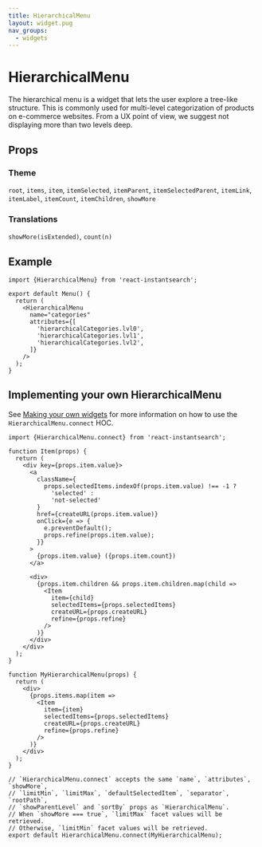 ```yaml
---
title: HierarchicalMenu
layout: widget.pug
nav_groups:
  - widgets
---
```


# HierarchicalMenu

The hierarchical menu is a widget that lets the user explore a tree-like structure. This is commonly used for multi-level categorization of products on e-commerce websites. From a UX point of view, we suggest not displaying more than two levels deep.

## Props

<!-- props default ./index.js -->

### Theme

`root`, `items`, `item`, `itemSelected`, `itemParent`, `itemSelectedParent`, `itemLink`, `itemLabel`, `itemCount`, `itemChildren`, `showMore`

### Translations

`showMore(isExtended)`, `count(n)`

## Example

```
import {HierarchicalMenu} from 'react-instantsearch';

export default Menu() {
  return (
    <HierarchicalMenu
      name="categories"
      attributes={[
        'hierarchicalCategories.lvl0',
        'hierarchicalCategories.lvl1',
        'hierarchicalCategories.lvl2',
      ]}
    />
  );
}
```

## Implementing your own HierarchicalMenu

See [Making your own widgets](../Customization.md) for more information on how to use the `HierarchicalMenu.connect` HOC.

```
import {HierarchicalMenu.connect} from 'react-instantsearch';

function Item(props) {
  return (
    <div key={props.item.value}>
      <a
        className={
          props.selectedItems.indexOf(props.item.value) !== -1 ?
            'selected' :
            'not-selected'
        }
        href={createURL(props.item.value)}
        onClick={e => {
          e.preventDefault();
          props.refine(props.item.value);
        }}
      >
        {props.item.value} ({props.item.count})
      </a>

      <div>
        {props.item.children && props.item.children.map(child =>
          <Item
            item={child}
            selectedItems={props.selectedItems}
            createURL={props.createURL}
            refine={props.refine}
          />
        )}
      </div>
    </div>
  );
}

function MyHierarchicalMenu(props) {
  return (
    <div>
      {props.items.map(item =>
        <Item
          item={item}
          selectedItems={props.selectedItems}
          createURL={props.createURL}
          refine={props.refine}
        />
      )}
    </div>
  );
}

// `HierarchicalMenu.connect` accepts the same `name`, `attributes`, `showMore`,
// `limitMin`, `limitMax`, `defaultSelectedItem`, `separator`, `rootPath`,
// `showParentLevel` and `sortBy` props as `HierarchicalMenu`.
// When `showMore === true`, `limitMax` facet values will be retrieved.
// Otherwise, `limitMin` facet values will be retrieved.
export default HierarchicalMenu.connect(MyHierarchicalMenu);
```
